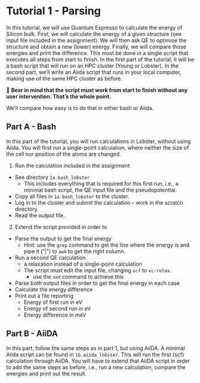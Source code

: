 # Tutorial 1 - Parsing

In this tutorial, we will use Quantum Espresso to calculate the energy of Silicon bulk. First, we will calculate the energy of a given structure (see input file included in the assignment). We will then ask QE to optimise the structure and obtain a new (lower) energy. Finally, we will compare those energies and print the difference.
This must be done in a single script that executes all steps from start to finish. In the first part of the tutorial, it will be a bash script that will run on an HPC cluster (Young or Lobster). In the second part, we’ll write an Aiida script that runs in your local computer, making use of the same HPC cluster as before.


🔴 **Bear in mind that the script must work from start to finish without any user intervention. That’s the whole point.** 

We’ll compare how easy is to do that in either bash or Aiida.

## Part A - Bash

In this part of the tutorial, you will run calculations in Lobster, without using Aiida. You will first run a single-point calculation, where neither the size of the cell nor position of the atoms are changed.
1. Run the calculation included in the assignment 
  - See directory `1a.bash_lobster`
    - This includes everything that is required for this first run, i.e., a minimal bash script, the QE input file and the pseudopotential.
  - Copy all files in `1a.bash_lobster` to the cluster.
  - Log in to the cluster and submit the calculation – work in the scratch directory.
  - Read the output file.
2. Extend the script provided in order to
  - Parse the output to get the final energy
    - Hint: use the `grep` command to get the line where the energy is and pipe it (“|”) to `awk` to get the right column.
  - Run a second QE calculation 
    - a relaxation instead of a single-point calculation 
    - The script must edit the input file, changing `scf` to `vc-relax`.
      - use the `sed` command to achieve this
  - Parse both output files in order to get the final energy in each case
  - Calculate the energy difference
  - Print out a file reporting
    - Energy of first run in eV
    - Energy of second run in eV
    - Energy difference in meV


## Part B - AiiDA

In this part, follow the same steps as in part 1, but using AiiDA. A minimal Aiida script can be found in `1b.aiida_lobster`. 
This will run the first (scf) calculation through AiiDA.
You will have to extend that AiiDA script in order to add the same steps as before, i.e., run a new calculation, compare the energies and print out the result.
